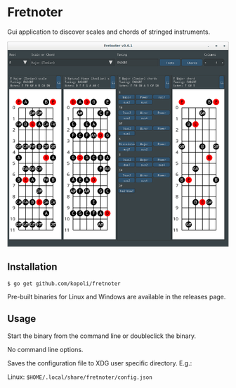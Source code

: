 # Fretnoter

Gui application to discover scales and chords of stringed instruments.

![Fretnoter example UI](fretnoter-example.png)

## Installation

```
$ go get github.com/kopoli/fretnoter
```

Pre-built binaries for Linux and Windows are available in the releases page.

## Usage

Start the binary from the command line or doubleclick the binary.

No command line options.

Saves the configuration file to XDG user specific directory. E.g.:

Linux: `$HOME/.local/share/fretnoter/config.json`

